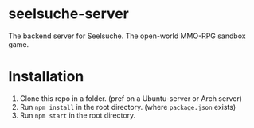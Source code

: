 # seelsuche-server
The backend server for Seelsuche. The open-world MMO-RPG sandbox game.

# Installation
1. Clone this repo in a folder. (pref on a Ubuntu-server or Arch server)
2. Run `npm install` in the root directory. (where `package.json` exists)
3. Run `npm start` in the root directory.
